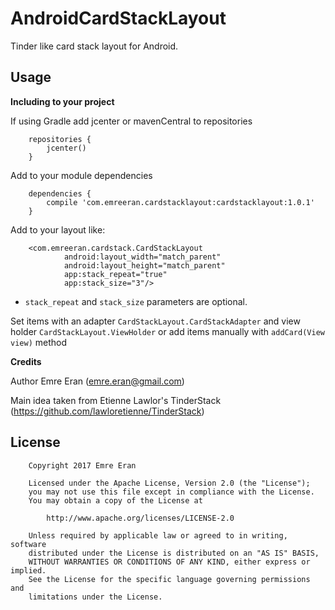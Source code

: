 AndroidCardStackLayout
======================

Tinder like card stack layout for Android.

Usage
-----

**Including to your project**

If using Gradle add jcenter or mavenCentral to repositories

        repositories {
            jcenter()
        }

Add to your module dependencies
        
        dependencies {
            compile 'com.emreeran.cardstacklayout:cardstacklayout:1.0.1'
        }


Add to your layout like:

        <com.emreeran.cardstack.CardStackLayout
                android:layout_width="match_parent"
                android:layout_height="match_parent"
                app:stack_repeat="true"
                app:stack_size="3"/>

- `stack_repeat` and `stack_size` parameters are optional.

Set items with an adapter `CardStackLayout.CardStackAdapter` and view holder `CardStackLayout.ViewHolder` or add items manually with `addCard(View view)` method


**Credits**

Author Emre Eran (emre.eran@gmail.com)

Main idea taken from Etienne Lawlor's TinderStack (https://github.com/lawloretienne/TinderStack)

License
-------

        Copyright 2017 Emre Eran
        
        Licensed under the Apache License, Version 2.0 (the "License");
        you may not use this file except in compliance with the License.
        You may obtain a copy of the License at
        
            http://www.apache.org/licenses/LICENSE-2.0
        
        Unless required by applicable law or agreed to in writing, software
        distributed under the License is distributed on an "AS IS" BASIS,
        WITHOUT WARRANTIES OR CONDITIONS OF ANY KIND, either express or implied.
        See the License for the specific language governing permissions and
        limitations under the License.